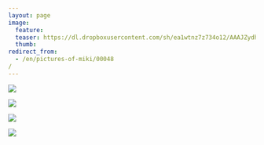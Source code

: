 ```yaml
---
layout: page
image:
  feature:
  teaser: https://dl.dropboxusercontent.com/sh/ea1wtnz7z734o12/AAAJZydh6HE_m0D0af72PtWna/mikin-kuvat/1/DSC27282-245px.jpg
  thumb:
redirect_from:
  - /en/pictures-of-miki/00048/
---
```


[![](https://dl.dropboxusercontent.com/sh/ea1wtnz7z734o12/AABJTBzG-TfDtJSNBjNKMo5Wa/mikin-kuvat/1/DSC27233-800px.jpg)](https://dl.dropboxusercontent.com/sh/ea1wtnz7z734o12/AADMQw_opOnBTuityGh0ywXQa/mikin-kuvat/1/DSC27233.JPG)

[![](https://dl.dropboxusercontent.com/sh/ea1wtnz7z734o12/AACoDwxE-sz0k6jpTxGzD__8a/mikin-kuvat/1/DSC27270-800px.jpg)](https://dl.dropboxusercontent.com/sh/ea1wtnz7z734o12/AABZnIveOy1ZZBUPM9YK9kr3a/mikin-kuvat/1/DSC27270.JPG)

[![](https://dl.dropboxusercontent.com/sh/ea1wtnz7z734o12/AADL-Krsc7zi7-vx7vAaZIgsa/mikin-kuvat/1/DSC27282-800px.jpg)](https://dl.dropboxusercontent.com/sh/ea1wtnz7z734o12/AACHX-F5OP6P2cSOBbxAqsO3a/mikin-kuvat/1/DSC27282.JPG)

[![](https://dl.dropboxusercontent.com/sh/ea1wtnz7z734o12/AADUSzKy_qACr8jxlrBChHrPa/mikin-kuvat/1/DSC30983-800px.jpg)](https://dl.dropboxusercontent.com/sh/ea1wtnz7z734o12/AAC6Wckj1wslYymSU-zhC6X2a/mikin-kuvat/1/DSC30983.jpg)

